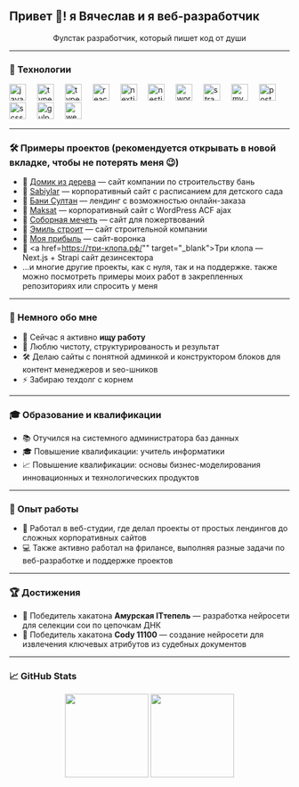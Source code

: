 <h2 align="left">Привет 👋! я Вячеслав и я веб-разработчик</h2>
<p align="center">Фулстак разработчик, который пишет код от души</p>

---

### 🧠 Технологии

<div align="left">
  <img src="https://cdn.jsdelivr.net/gh/devicons/devicon/icons/javascript/javascript-original.svg" height="30" alt="javascript" />
  <img width="12" />
  <img src="https://cdn.jsdelivr.net/gh/devicons/devicon/icons/typescript/typescript-original.svg" height="30" alt="typescript" />
  <img width="12" />
  <img src="https://camo.githubusercontent.com/3a5d46a6e5f26431cb548e367962c81c24a65ac56a22a9c68b4efc71443d5b2b/68747470733a2f2f77372e706e6777696e672e636f6d2f706e67732f3737392f3132362f706e672d7472616e73706172656e742d7068702d6c61726176656c2d636f6d70757465722d69636f6e732d6170706c69636174696f6e2d70726f6772616d6d696e672d696e746572666163652d7a61626269782d7068702d6c6f676f2d746578742d6c6f676f2d70726f6772616d6d696e672d6c616e67756167652e706e67" height="30" alt="typescript" />
  <img width="12" />
  <img src="https://cdn.jsdelivr.net/gh/devicons/devicon/icons/react/react-original.svg" height="30" alt="react" />
  <img width="12" />
  <img src="https://cdn.jsdelivr.net/gh/devicons/devicon/icons/nextjs/nextjs-original.svg" height="30" alt="nextjs" />
  <img width="12" />
  <img src="https://avatars.mds.yandex.net/i?id=c2a3308ffc4f87382c8667f3a6d5380ef76c57ab-10654381-images-thumbs&n=13" height="30" alt="nestjs" >
  <img width="12" />
  <img src="https://cdn.jsdelivr.net/gh/devicons/devicon/icons/wordpress/wordpress-plain.svg" height="30" alt="wordpress" />
  <img width="12" />
  <img src="https://avatars.mds.yandex.net/i?id=99a03fd16ff7dfe5a496cc42a329701cf76d7cd1-4897019-images-thumbs&n=13" height="30" alt="strapi" />
  <img width="12" />
  <img src="https://cdn.jsdelivr.net/gh/devicons/devicon/icons/mysql/mysql-original.svg" height="30" alt="mysql" />
  <img width="12" />
  <img src="https://cdn.jsdelivr.net/gh/devicons/devicon/icons/postgresql/postgresql-original.svg" height="30" alt="postgres" />
  <img width="12" />
  <img src="https://cdn.jsdelivr.net/gh/devicons/devicon/icons/sass/sass-original.svg" height="30" alt="scss" />
  <img width="12" />
  <img src="https://cdn.jsdelivr.net/gh/devicons/devicon/icons/gulp/gulp-plain.svg" height="30" alt="gulp" />
  <img width="12" />
  <img src="https://cdn.jsdelivr.net/gh/devicons/devicon/icons/webpack/webpack-original.svg" height="30" alt="webpack" />
</div>

---

### 🛠 Примеры проектов (рекомендуется открывать в новой вкладке, чтобы не потерять меня 😉)

- 🔗 <a href="https://domik-iz-dereva.ru/" target="_blank">Домик из дерева</a> — сайт компании по строительству бань  
- 🔗 <a href="https://sabiylar.com/" target="_blank">Sabiylar</a> — корпоративный сайт с расписанием для детского сада  
- 🔗 <a href="https://bani-sultan.ru/" target="_blank">Бани Султан</a> — лендинг с возможностью онлайн-заказа  
- 🔗 <a href="https://maksat.devmarknew.ru/" target="_blank">Maksat</a> — корпоративный сайт с WordPress ACF ajax  
- 🔗 <a href="https://domvrayu.ru/" target="_blank">Соборная мечеть</a> — сайт для пожертвований
- 🔗 <a href="https://emilstroit.ru/" target="_blank">Эмиль строит</a> — сайт строительной компании  
- 🔗 <a href="https://www.figma.com/design/vufepAZ2lF9RzmXmNeBnwD/%D0%9C%D0%BE%D1%8F-%D0%9F%D1%80%D0%B8%D0%B1%D1%8B%D0%BB%D1%8C--Copy-?node-id=174-2687&p=f&t=2Imx7pWJN5CKqQ7A-0" target="_blank">Моя прибыль</a> — сайт-воронка  
- 🔗 <a href=https://три-клопа.рф/"" target="_blank">Три клопа</a> — Next.js + Strapi сайт дезинсектора
- …и многие другие проекты, как с нуля, так и на поддержке. также можно посмотреть примеры моих работ в закрепленных репозиториях или спросить у меня

---

### 🚀 Немного обо мне

- 🔭 Сейчас я активно **ищу работу**
- 🧠 Люблю чистоту, структурированость и результат
- 🛠️ Делаю сайты с понятной админкой и конструктором блоков для контент менеджеров и seo-шников
- ⚡ Забираю техдолг с корнем

---

### 🎓 Образование и квалификации

- 📚 Отучился на системного администратора баз данных  
- 🎓 Повышение квалификации: учитель информатики  
- 📈 Повышение квалификации: основы бизнес-моделирования инновационных и технологических продуктов

---

### 💼 Опыт работы

- 🏢 Работал в веб-студии, где делал проекты от простых лендингов до сложных корпоративных сайтов  
- 💻 Также активно работал на фрилансе, выполняя разные задачи по веб-разработке и поддержке проектов

---

### 🏆 Достижения

- 🥇 Победитель хакатона **Амурская ITтепель** — разработка нейросети для селекции сои по цепочкам ДНК  
- 🥇 Победитель хакатона **Cody 11100** — создание нейросети для извлечения ключевых атрибутов из судебных документов
  
---

### 📈 GitHub Stats

<p align="center">
  <img src="https://github-readme-stats.vercel.app/api?username=crossovka&show_icons=true&theme=radical" height="150" />
  <img src="https://github-readme-stats.vercel.app/api/top-langs/?username=crossovka&layout=compact&theme=radical" height="150" />
</p>
